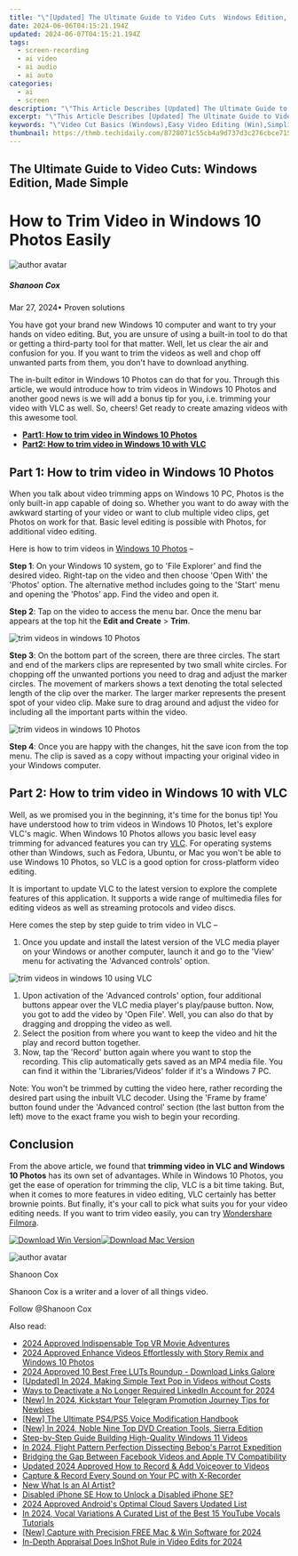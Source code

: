 ```yaml
---
title: "\"[Updated] The Ultimate Guide to Video Cuts  Windows Edition, Made Simple\""
date: 2024-06-06T04:15:21.194Z
updated: 2024-06-07T04:15:21.194Z
tags: 
  - screen-recording
  - ai video
  - ai audio
  - ai auto
categories: 
  - ai
  - screen
description: "\"This Article Describes [Updated] The Ultimate Guide to Video Cuts: Windows Edition, Made Simple\""
excerpt: "\"This Article Describes [Updated] The Ultimate Guide to Video Cuts: Windows Edition, Made Simple\""
keywords: "\"Video Cut Basics (Windows),Easy Video Editing (Win),Simplified Video Edits (PC),Win Guide to Video Cuts,Windows-Based Video Editing,Simple Video Cutting Tips (Win),Ultimate Win Video Edit Guide\""
thumbnail: https://thmb.techidaily.com/8728071c55cb4a9d737d3c276cbce71523d45848bd43ebfc7e5000f0a5d34387.jpg
---
```


## The Ultimate Guide to Video Cuts: Windows Edition, Made Simple

# How to Trim Video in Windows 10 Photos Easily

![author avatar](https://images.wondershare.com/filmora/article-images/shannon-cox.jpg)

##### Shanoon Cox

 Mar 27, 2024• Proven solutions

You have got your brand new Windows 10 computer and want to try your hands on video editing. But, you are unsure of using a built-in tool to do that or getting a third-party tool for that matter. Well, let us clear the air and confusion for you. If you want to trim the videos as well and chop off unwanted parts from them, you don't have to download anything.

The in-built editor in Windows 10 Photos can do that for you. Through this article, we would introduce how to trim videos in Windows 10 Photos and another good news is we will add a bonus tip for you, i.e. trimming your video with VLC as well. So, cheers! Get ready to create amazing videos with this awesome tool.

* [**Part1: How to trim video in Windows 10 Photos**](#part1)
* [**Part2: How to trim video in Windows 10 with VLC**](#part2)

## Part 1: How to trim video in Windows 10 Photos

When you talk about video trimming apps on Windows 10 PC, Photos is the only built-in app capable of doing so. Whether you want to do away with the awkward starting of your video or want to club multiple video clips, get Photos on work for that. Basic level editing is possible with Photos, for additional video editing.

Here is how to trim videos in [Windows 10 Photos](https://www.microsoft.com/en-us/p/microsoft-photos/9wzdncrfjbh4?activetab=pivot:overviewtab) –

**Step 1**: On your Windows 10 system, go to 'File Explorer' and find the desired video. Right-tap on the video and then choose 'Open With' the 'Photos' option. The alternative method includes going to the 'Start' menu and opening the 'Photos' app. Find the video and open it.

**Step 2**: Tap on the video to access the menu bar. Once the menu bar appears at the top hit the **Edit and Create** \> **Trim**.

![trim videos in windows 10 Photos](https://images.wondershare.com/filmora/article-images/photos-trim.jpg)

**Step 3**: On the bottom part of the screen, there are three circles. The start and end of the markers clips are represented by two small white circles. For chopping off the unwanted portions you need to drag and adjust the marker circles. The movement of markers shows a text denoting the total selected length of the clip over the marker. The larger marker represents the present spot of your video clip. Make sure to drag around and adjust the video for including all the important parts within the video.

![trim videos in windows 10 Photos](https://images.wondershare.com/filmora/article-images/start-trim-photos.jpg)

**Step 4**: Once you are happy with the changes, hit the save icon from the top menu. The clip is saved as a copy without impacting your original video in your Windows computer.

## Part 2: How to trim video in Windows 10 with VLC

Well, as we promised you in the beginning, it's time for the bonus tip! You have understood how to trim videos in Windows 10 Photos, let's explore VLC's magic. When Windows 10 Photos allows you basic level easy trimming for advanced features you can try [VLC](https://www.videolan.org/). For operating systems other than Windows, such as Fedora, Ubuntu, or Mac you won't be able to use Windows 10 Photos, so VLC is a good option for cross-platform video editing.

It is important to update VLC to the latest version to explore the complete features of this application. It supports a wide range of multimedia files for editing videos as well as streaming protocols and video discs.

Here comes the step by step guide to trim video in VLC –

1. Once you update and install the latest version of the VLC media player on your Windows or another computer, launch it and go to the 'View' menu for activating the 'Advanced controls' option.

![trim videos in windows 10 using VLC](https://images.wondershare.com/filmora/article-images/vlc-trim-video.jpg)

1. Upon activation of the 'Advanced controls' option, four additional buttons appear over the VLC media player's play/pause button. Now, you got to add the video by 'Open File'. Well, you can also do that by dragging and dropping the video as well.
2. Select the position from where you want to keep the video and hit the play and record button together.
3. Now, tap the 'Record' button again where you want to stop the recording. This clip automatically gets saved as an MP4 media file. You can find it within the 'Libraries/Videos' folder if it's a Windows 7 PC.

Note: You won't be trimmed by cutting the video here, rather recording the desired part using the inbuilt VLC decoder. Using the 'Frame by frame' button found under the 'Advanced control' section (the last button from the left) move to the exact frame you wish to begin your recording.

## Conclusion

From the above article, we found that **trimming video in VLC and Windows 10 Photos** has its own set of advantages. While in Windows 10 Photos, you get the ease of operation for trimming the clip, VLC is a bit time taking. But, when it comes to more features in video editing, VLC certainly has better brownie points. But finally, it's your call to pick what suits you for your video editing needs. If you want to trim video easily, you can try [Wondershare Filmora](https://tools.techidaily.com/wondershare/filmora/download/).

[![Download Win Version](https://images.wondershare.com/filmora/guide/download-btn-win.jpg)](https://tools.techidaily.com/wondershare/filmora/download/)[![Download Mac Version](https://images.wondershare.com/filmora/guide/download-btn-mac.jpg)](https://tools.techidaily.com/wondershare/filmora/download/)

![author avatar](https://images.wondershare.com/filmora/article-images/shannon-cox.jpg)

Shanoon Cox

Shanoon Cox is a writer and a lover of all things video.

Follow @Shanoon Cox


<ins class="adsbygoogle"
     style="display:block"
     data-ad-format="autorelaxed"
     data-ad-client="ca-pub-7571918770474297"
     data-ad-slot="1223367746"></ins>



<ins class="adsbygoogle"
     style="display:block"
     data-ad-client="ca-pub-7571918770474297"
     data-ad-slot="8358498916"
     data-ad-format="auto"
     data-full-width-responsive="true"></ins>


<span class="atpl-alsoreadstyle">Also read:</span>
<div><ul>
<li><a href="https://vp-tips.techidaily.com/2024-approved-indispensable-top-vr-movie-adventures/"><u>2024 Approved  Indispensable Top VR Movie Adventures</u></a></li>
<li><a href="https://vp-tips.techidaily.com/2024-approved-enhance-videos-effortlessly-with-story-remix-and-windows-10-photos/"><u>2024 Approved  Enhance Videos Effortlessly with Story Remix and Windows 10 Photos</u></a></li>
<li><a href="https://vp-tips.techidaily.com/2024-approved-10-best-free-luts-roundup-download-links-galore/"><u>2024 Approved  10 Best Free LUTs Roundup - Download Links Galore</u></a></li>
<li><a href="https://vp-tips.techidaily.com/updated-in-2024-making-simple-text-pop-in-videos-without-costs/"><u>[Updated] In 2024, Making Simple Text Pop in Videos without Costs</u></a></li>
<li><a href="https://vp-tips.techidaily.com/ways-to-deactivate-a-no-longer-required-linkedin-account-for-2024/"><u>Ways to Deactivate a No Longer Required LinkedIn Account for 2024</u></a></li>
<li><a href="https://vp-tips.techidaily.com/new-in-2024-kickstart-your-telegram-promotion-journey-tips-for-newbies/"><u>[New] In 2024, Kickstart Your Telegram Promotion Journey  Tips for Newbies</u></a></li>
<li><a href="https://vp-tips.techidaily.com/new-the-ultimate-ps4ps5-voice-modification-handbook/"><u>[New] The Ultimate PS4/PS5 Voice Modification Handbook</u></a></li>
<li><a href="https://vp-tips.techidaily.com/new-in-2024-noble-nine-top-dvd-creation-tools-sierra-edition/"><u>[New] In 2024, Noble Nine  Top DVD Creation Tools, Sierra Edition</u></a></li>
<li><a href="https://vp-tips.techidaily.com/step-by-step-guide-building-high-quality-windows-11-videos/"><u>Step-by-Step Guide  Building High-Quality Windows 11 Videos</u></a></li>
<li><a href="https://some-knowledge.techidaily.com/in-2024-flight-pattern-perfection-dissecting-bebops-parrot-expedition/"><u>In 2024, Flight Pattern Perfection  Dissecting Bebop's Parrot Expedition</u></a></li>
<li><a href="https://facebook-video-files.techidaily.com/bridging-the-gap-between-facebook-videos-and-apple-tv-compatibility/"><u>Bridging the Gap Between Facebook Videos and Apple TV Compatibility</u></a></li>
<li><a href="https://sound-optimizing.techidaily.com/updated-2024-approved-how-to-record-and-add-voiceover-to-videos/"><u>Updated 2024 Approved How to Record & Add Voiceover to Videos</u></a></li>
<li><a href="https://desktop-recording.techidaily.com/capture-and-record-every-sound-on-your-pc-with-x-recorder/"><u>Capture & Record Every Sound on Your PC with X-Recorder</u></a></li>
<li><a href="https://ai-voice-clone.techidaily.com/new-what-is-an-ai-artist/"><u>New What Is an AI Artist?</u></a></li>
<li><a href="https://ios-unlock.techidaily.com/disabled-iphone-se-how-to-unlock-a-disabled-iphone-se-by-drfone-ios/"><u>Disabled iPhone SE How to Unlock a Disabled iPhone SE?</u></a></li>
<li><a href="https://extra-hints.techidaily.com/2024-approved-androids-optimal-cloud-savers-updated-list/"><u>2024 Approved  Android's Optimal Cloud Savers Updated List</u></a></li>
<li><a href="https://facebook-video-footage.techidaily.com/in-2024-vocal-variations-a-curated-list-of-the-best-15-youtube-vocals-tutorials/"><u>In 2024, Vocal Variations  A Curated List of the Best 15 YouTube Vocals Tutorials</u></a></li>
<li><a href="https://digital-screen-recording.techidaily.com/new-capture-with-precision-free-mac-and-win-software-for-2024/"><u>[New] Capture with Precision  FREE Mac & Win Software for 2024</u></a></li>
<li><a href="https://some-knowledge.techidaily.com/in-depth-appraisal-does-inshot-rule-in-video-edits-for-2024/"><u>In-Depth Appraisal  Does InShot Rule in Video Edits for 2024</u></a></li>
</ul></div>
